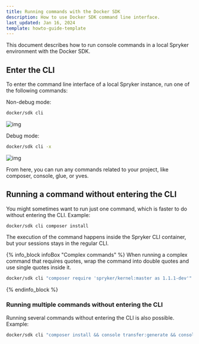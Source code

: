 ```yaml
---
title: Running commands with the Docker SDK
description: How to use Docker SDK command line interface.
last_updated: Jan 16, 2024
template: howto-guide-template
---
```


This document describes how to run console commands in a local Spryker environment with the Docker SDK.

## Enter the CLI

To enter the command line interface of a local Spryker instance, run one of the following commands:

Non-debug mode:
```bash
docker/sdk cli
```
![img](https://i.ibb.co/Fm0wjYq/docker-cli-1.png)

Debug mode:
```bash
docker/sdk cli -x
```
![img](https://i.ibb.co/bBcgpLJ/docker-cli-2.png)

From here, you can run any commands related to your project, like composer, console, glue, or yves.

## Running a command without entering the CLI

You might sometimes want to run just one command, which is faster to do without entering the CLI. Example:
```bach
docker/sdk cli composer install
```

The execution of the command happens inside the Spryker CLI container, but your sessions stays in the regular CLI.

{% info_block infoBox "Complex commands" %}
When running a complex command that requires quotes, wrap the command into double quotes and use single quotes inside it.
```bash
docker/sdk cli "composer require 'spryker/kernel:master as 1.1.1-dev'"
```
{% endinfo_block %}

### Running multiple commands without entering the CLI

Running several commands without entering the CLI is also possible. Example:

```bash
docker/sdk cli "composer install && console transfer:generate && console propel:install"
```


































```
